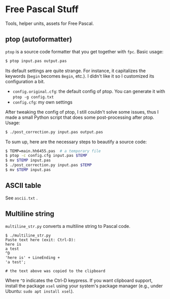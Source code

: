 # Free Pascal Stuff

Tools, helper units, assets for Free Pascal.


## ptop (autoformatter)

`ptop` is a source code formatter that you get
together with `fpc`. Basic usage:

```bash
$ ptop input.pas output.pas
```

Its default settings are quite strange. For instance,
it capitalizes the keywords (`begin` becomes `Begin`, etc.).
I didn't like it so I customized its configuration a bit.

* `config.original.cfg`: the default config of ptop.
  You can generate it with `ptop -g config.txt`
* `config.cfg`: my own settings

After tweaking the config of ptop, I still couldn't solve some
issues, thus I made a small Python script that does some
post-processing after ptop. Usage:

```bash
$ ./post_correction.py input.pas output.pas
```

To sum up, here are the necessary steps to beautify a source code:

```bash
$ TEMP=main.hh6455.pas  # a temporary file
$ ptop -c config.cfg input.pas $TEMP
$ mv $TEMP input.pas
$ ./post_correction.py input.pas $TEMP
$ mv $TEMP input.pas
```


## ASCII table

See `ascii.txt` .


## Multiline string

`multiline_str.py` converts a multiline string to Pascal code.

```text
$ ./multiline_str.py
Paste text here (exit: Ctrl-D):
here is
a test
^D
'here is' + LineEnding +
'a test';

# the text above was copied to the clipboard
```

Where `^D` indicates the Ctrl-D keypress.
If you want clipboard support, install the package `xsel` using your system's package manager (e.g., under Ubuntu: `sudo apt install xsel`).
